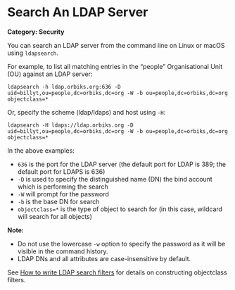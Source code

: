 # Search An LDAP Server

__Category: Security__

You can search an LDAP server from the command line on Linux or macOS using `ldapsearch`.
 
For example, to list all matching entries in the “people” Organisational Unit (OU) against an LDAP server:
 
 ```shell
ldapsearch -h ldap.orbiks.org:636 -D uid=billyt,ou=people,dc=orbiks,dc=org -W -b ou=people,dc=orbiks,dc=org objectclass=*
```

Or, specify the scheme (ldap/ldaps) and host using `-H`:

 ```shell
ldapsearch -H ldaps://ldap.orbiks.org -D uid=billyt,ou=people,dc=orbiks,dc=org -W -b ou=people,dc=orbiks,dc=org objectclass=*
```

In the above examples:

* `636` is the port for the LDAP server (the default port for LDAP is 389; the default port for LDAPS is 636)
* `-D` is used to specify the distinguished name (DN) the bind account which is performing the search
* `-W` will prompt for the password
* `-b` is the base DN for search
* `objectclass=*` is the type of object to search for (in this case, wildcard will search for all objects)

__Note:__ 
* Do not use the lowercase `-w` option to specify the password as it will be visible in the command history.
* LDAP DNs and all attributes are case-insensitive by default.

See [How to write LDAP search filters](https://confluence.atlassian.com/kb/how-to-write-ldap-search-filters-792496933.html) for details on constructing objectclass filters.
